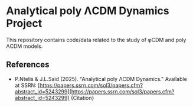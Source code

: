 # Analytical poly ΛCDM Dynamics Project

This repository contains code/data related to the study of φCDM and poly ΛCDM models.

## References

- P.Ntelis \& J.L.Said (2025). "Analytical poly ΛCDM Dynamics." Available at SSRN: [https://papers.ssrn.com/sol3/papers.cfm?abstract_id=5243299](https://papers.ssrn.com/sol3/papers.cfm?abstract_id=5243299) {Citation}
